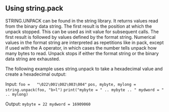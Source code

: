 ## Using string.pack 

STRING.UNPACK can be found in the string library. It returns values read from the binary data string. The first result is the position at which the unpack stopped. This can be used as init value for subsequent calls. The first result is followed by values defined by the format string. Numerical values in the format string are interpreted as repetitions like in pack, except if used with the A operator, in which cases the number tells unpack how many bytes to read. Unpack stops if either the format string or the binary data string are exhausted. 

The following example uses string.unpack to take a hexadecimal value and create a hexadecimal output:

Input:
`foo =   "\022\001\002\003\004"`
`pos, mybyte, mylong = string.unpack(foo, "b>l")`
`print("mybyte = " .. mybyte .. " mydword = " .. mylong)`

Output:
`mybyte = 22 mydword = 16909060`


